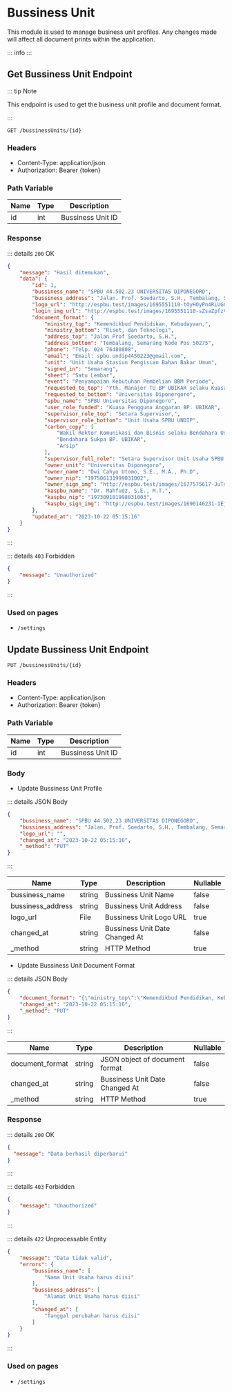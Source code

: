 <script setup>
import PrefixComponent from '../../components/PrefixComponent.vue'
</script>

# Bussiness Unit

This module is used to manage business unit profiles. Any changes made will affect all document prints within the application.

::: info
<PrefixComponent/>
:::

## Get Bussiness Unit Endpoint

::: tip Note

This endpoint is used to get the business unit profile and document format.

:::
```http
GET /bussinessUnits/{id}
```

### Headers

- Content-Type: application/json
- Authorization: Bearer <span v-pre>{token}</span>

### Path Variable

| Name | Type | Description |
| --- | --- | --- |
| id | int | Bussiness Unit ID |

### Response

::: details `200` OK

```json
{
    "message": "Hasil ditemukan",
    "data": {
        "id": 1,
        "bussiness_name": "SPBU 44.502.23 UNIVERSITAS DIPONEGORO",
        "bussiness_address": "Jalan. Prof. Soedarto, S.H., Tembalang, Semarang",
        "logo_url": "http://espbu.test/images/1695551110-tOyHOyPn4RLUGGvEFgymuk00igIvRYd5.png",
        "login_img_url": "http://espbu.test/images/1695551110-sZsaZpfzVdiJYGeJPbwVhoaZWGxzH1i6.jpg",
        "document_format": {
            "ministry_top": "Kemendikbud Pendidikan, Kebudayaan,",
            "ministry_bottom": "Riset, dan Teknologi",
            "address_top": "Jalan Prof Soedarto, S.H.",
            "address_bottom": "Tembalang, Semarang Kode Pos 50275",
            "phone": "Telp. 024 76480808",
            "email": "Email: spbu.undip4450223@gmail.com",
            "unit": "Unit Usaha Stasiun Pengisian Bahan Bakar Umum",
            "signed_in": "Semarang",
            "sheet": "Satu Lembar",
            "event": "Penyampaian Kebutuhan Pembelian BBM Periode",
            "requested_to_top": "Yth. Manajer TU BP UBIKAR selaku Kuasa Bendahara Usaha Komersial",
            "requested_to_bottom": "Universitas Diponergoro",
            "spbu_name": "SPBU Universitas Diponegoro",
            "user_role_funded": "Kuasa Pengguna Anggaran BP. UBIKAR",
            "supervisor_role_top": "Setara Supervisor,",
            "supervisor_role_bottom": "Unit Usaha SPBU UNDIP",
            "carbon_copy": [
                "Wakil Rektor Komunikasi dan Bisnis selaku Bendahara Usaha Komersial UNDIP",
                "Bendahara Sukpa BP. UBIKAR",
                "Arsip"
            ],
            "supervisor_full_role": "Setara Supervisor Unit Usaha SPBU UNDIP",
            "owner_unit": "Universitas Diponegoro",
            "owner_name": "Dwi Cahyo Utomo, S.E., M.A., Ph.D",
            "owner_nip": "197506131999031002",
            "owner_sign_img": "http://espbu.test/images/1677575617-JuTsfI76JDLccl6Me2r0WhTt1Nvg4QM3.png",
            "kaspbu_name": "Dr. Mahfudz, S.E., M.T.",
            "kaspbu_nip": "197309101998031003",
            "kaspbu_sign_img": "http://espbu.test/images/1690146231-1EjROj6MfhgPRmuzbZwLhGhgaok0ZsPD.png"
        },
        "updated_at": "2023-10-22 05:15:16"
    }
}
```
:::

::: details `403` Forbidden

```json
{
    "message": "Unauthorized"
}
```

:::

### Used on pages

- `/settings`

## Update Bussiness Unit Endpoint

```http
PUT /bussinessUnits/{id}
```

### Headers

- Content-Type: application/json
- Authorization: Bearer <span v-pre>{token}</span>

### Path Variable

| Name | Type | Description |
| --- | --- | --- |
| id | int | Bussiness Unit ID |

### Body

- Update Bussiness Unit Profile

::: details JSON Body
```json
{
    "bussiness_name": "SPBU 44.502.23 UNIVERSITAS DIPONEGORO",
    "bussiness_address": "Jalan. Prof. Soedarto, S.H., Tembalang, Semarang",
    "logo_url": "",
    "changed_at": "2023-10-22 05:15:16",
    "_method": "PUT"
}
```
:::

| Name | Type | Description | Nullable |
| --- | --- | --- | --- |
| bussiness_name | string | Bussiness Unit Name | false |
| bussiness_address | string | Bussiness Unit Address | false |
| logo_url | File | Bussiness Unit Logo URL | true |
| changed_at | string | Bussiness Unit Date Changed At | false |
| _method | string | HTTP Method | true |

- Update Bussiness Unit Document Format

::: details JSON Body
```json
{
    "document_format": "{\"ministry_top\":\"Kemendikbud Pendidikan, Kebudayaan,\",\"ministry_bottom\":\"Riset, dan Teknologi\",\"address_top\":\"Jalan Prof Soedarto, S.H.\",\"address_bottom\":\"Tembalang, Semarang Kode Pos 50275\",\"phone\":\"Telp. 024 76480808\",\"email\":\"Email: spbu.undip4450223@gmail.com\",\"unit\":\"Unit Usaha Stasiun Pengisian Bahan Bakar Umum\",\"signed_in\":\"Semarang\",\"sheet\":\"Satu Lembar\",\"event\":\"Penyampaian Kebutuhan Pembelian BBM Periode\",\"requested_to_top\":\"Yth. Manajer TU BP UBIKAR selaku Kuasa Bendahara Usaha Komersial\",\"requested_to_bottom\":\"Universitas Diponergoro\",\"spbu_name\":\"SPBU Universitas Diponegoro\",\"user_role_funded\":\"Kuasa Pengguna Anggaran BP. UBIKAR\",\"supervisor_role_top\":\"Setara Supervisor,\",\"supervisor_role_bottom\":\"Unit Usaha SPBU UNDIP\",\"carbon_copy\":[\"Wakil Rektor Komunikasi dan Bisnis selaku Bendahara Usaha Komersial UNDIP\",\"Bendahara Sukpa BP. UBIKAR\",\"Arsip\"],\"supervisor_full_role\":\"Setara Supervisor Unit Usaha SPBU UNDIP\",\"owner_unit\":\"Universitas Diponegoro\"}",
    "changed_at": "2023-10-22 05:15:16",
    "_method": "PUT"
}
```
:::

| Name | Type | Description | Nullable |
| --- | --- | --- | --- |
| document_format | string | JSON object of document format | false |
| changed_at | string | Bussiness Unit Date Changed At | false |
| _method | string | HTTP Method | true |

### Response

::: details `200` OK
  
```json
{
  "message": "Data berhasil diperbarui"
}
```

:::

::: details `403` Forbidden

```json
{
    "message": "Unauthorized"
}
```

:::

::: details `422` Unprocessable Entity

```json
{
    "message": "Data tidak valid",
    "errors": {
        "bussiness_name": [
            "Nama Unit Usaha harus diisi"
        ],
        "bussiness_address": [
            "Alamat Unit Usaha harus diisi"
        ],
        "changed_at": [
            "Tanggal perubahan harus diisi"
        ]
    }
}
```

:::

### Used on pages

- `/settings`